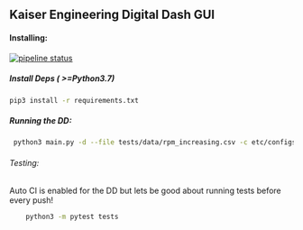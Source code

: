 ## Kaiser Engineering Digital Dash GUI

#### Installing:

[![pipeline status](https://gitlab.com/kaiserengineering/DigitalDash_GUI/badges/master/pipeline.svg)](https://gitlab.com/kaiserengineering/DigitalDash_GUI/-/commits/master)

##### Install Deps ( >=Python3.7)


```sh
pip3 install -r requirements.txt
```

##### Running the DD:

```sh
 python3 main.py -d --file tests/data/rpm_increasing.csv -c etc/configs/single.json
```

###### Testing:

Auto CI is enabled for the DD but lets be good about running tests before every push!

```bash
    python3 -m pytest tests
```
